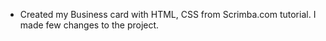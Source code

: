 - Created my Business card with HTML, CSS from Scrimba.com tutorial. I made few changes to the project.
